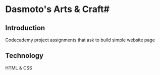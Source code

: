 # Dasmoto's Arts & Craft#
## Introduction
Codecademy project assignments that ask to build simple website page
## Technology
 HTML & CSS

